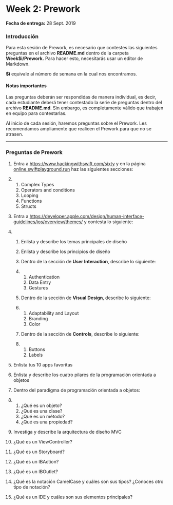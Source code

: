 # Week 2: Prework

**Fecha de entrega:** 28 Sept. 2019 

### Introducción 

Para esta sesión de Prework, es necesario que contestes las siguientes preguntas en el archivo **README.md** dentro de la carpeta **Week$i/Prework.** Para hacer esto, necesitarás usar un editor de Markdown. 

**$i** equivale al número de semana en la cual nos encontramos. 

#### **Notas importantes** 

Las preguntas deberán ser respondidas de manera individual, es decir, cada estudiante deberá tener contestado la serie de preguntas dentro del  archivo **README.md**. Sin embargo, es completamente válido que trabajen en equipo para contestarlas. 

Al inicio de cada sesión, haremos preguntas sobre el Prework. Les recomendamos ampliamente que realicen el Prework para que no se atrasen. 

---

### Preguntas de Prework 

1. Entra a https://www.hackingwithswift.com/sixty y en la página [online.swiftplayground.run](http://online.swiftplayground.run) haz las siguientes secciones: 

2. 1. Complex Types 
   2. Operators and conditions 
   3. Looping 
   4. Functions 
   5. Structs 

3. Entra a https://developer.apple.com/design/human-interface-guidelines/ios/overview/themes/ y contesta lo siguiente: 

4. 1. Enlista y describe los temas principales de diseño 

   2. Enlista y describe los principios de diseño 

   3. Dentro de la sección de **User Interaction**, describe lo siguiente: 

   4. 1. Authentication 
      2. Data Entry 
      3. Gestures

   5. Dentro de la sección de **Visual Design**, describe lo siguiente: 

   6. 1. Adaptability and Layout
      2. Branding
      3. Color

   7. Dentro de la sección de **Controls**, describe lo siguiente: 

   8. 1. Buttons
      2. Labels
   
5. Enlista tus 10 apps favoritas 

6. Enlista y describe los cuatro pilares de la programación orientada a objetos 

7. Dentro del paradigma de programación orientada a objetos:

8. 1. ¿Qué es un objeto?
   2. ¿Qué es una clase?
   3. ¿Qué es un método?
   4. ¿Qué es una propiedad?

9. Investiga y describe la arquitectura de diseño MVC 

10. ¿Qué es un ViewController?

11. ¿Qué es un Storyboard?

12. ¿Qué es un IBAction?

13. ¿Qué es un IBOutlet?

14. ¿Qué es la notación CamelCase y cuáles son sus tipos? ¿Conoces otro tipo de notación?

15. ¿Qué es un IDE y cuáles son sus elementos principales?
